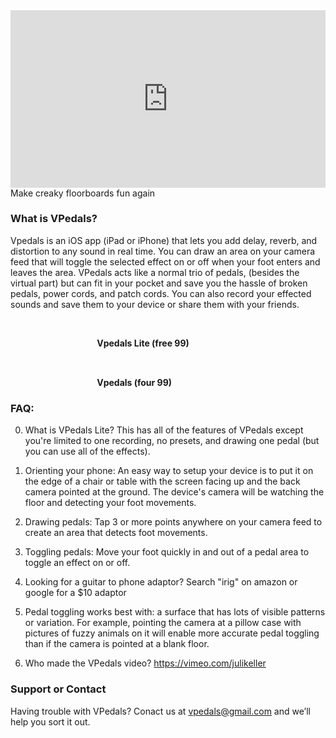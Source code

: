 
<div style="position:relative;height:0;padding-bottom:56.25%"><iframe src="https://www.youtube.com/embed/VivBVbtLgPo?ecver=2" width="640" height="360" frameborder="0" style="position:absolute;width:100%;height:100%;left:0" allowfullscreen></iframe></div>
Make creaky floorboards fun again


### What is VPedals?
Vpedals is an iOS app (iPad or iPhone) that lets you add delay, reverb, and distortion to any sound in real time. You can draw an area on your camera feed that will toggle the selected effect on or off when your foot enters and leaves the area. VPedals acts like a normal trio of pedals, (besides the virtual part) but can fit in your pocket and save you the hassle of broken pedals, power cords, and patch cords. You can also record your effected sounds and save them to your device or share them with your friends.

#### <a href="https://itunes.apple.com/us/app/vpedals-lite/id1254112137?mt=8&at=10l6Xd&ct=j4onrizqgq00xkod01g9a" style="display:inline-block;overflow:hidden;background:url(//linkmaker.itunes.apple.com/assets/shared/badges/en-us/appstore-lrg.svg) no-repeat;width:135px;height:40px;background-size:contain;"></a>  Vpedals Lite (free 99)
#### <a href="https://itunes.apple.com/us/app/vpedals/id1254061547?mt=8&at=10l6Xd&ct=j4onrizqgq00xkod01g9a" style="display:inline-block;overflow:hidden;background:url(//linkmaker.itunes.apple.com/assets/shared/badges/es-mx/appstore-lrg.svg) no-repeat;width:135px;height:40px;background-size:contain;"></a> Vpedals (four 99)

### FAQ:

0. What is VPedals Lite? This has all of the features of VPedals except you're limited to one recording, no presets, and drawing one pedal (but you can use all of the effects).

1. Orienting your phone: An easy way to setup your device is to put it on the edge of a chair or table with the screen facing up and the back camera pointed at the ground. The device's camera will be watching the floor and detecting your foot movements.

2. Drawing pedals: Tap 3 or more points anywhere on your camera feed to create an area that detects foot movements.

3. Toggling pedals: Move your foot quickly in and out of a pedal area to toggle an effect on or off. 

4. Looking for a guitar to phone adaptor? Search "irig" on amazon or google for a $10 adaptor

5. Pedal toggling works best with: a surface that has lots of visible patterns or variation. For example, pointing the camera at a pillow case with pictures of fuzzy animals on it will enable more accurate pedal toggling than if the camera is pointed at a blank floor.

6. Who made the VPedals video? <https://vimeo.com/julikeller>

### Support or Contact

Having trouble with VPedals? Conact us at <vpedals@gmail.com> and we’ll help you sort it out.
